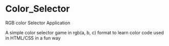 # Color_Selector
RGB color Selector Application

A simple color selector game in rgb(a, b, c) format to learn color code used in HTML/CSS in a fun way
